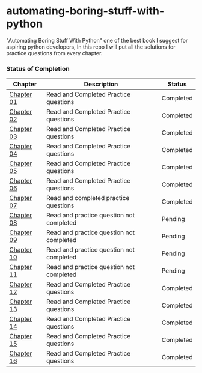 # automating-boring-stuff-with-python
"Automating Boring Stuff With Python" one of the best book I suggest for aspiring python developers, In this repo I will put all the solutions for practice questions from every chapter.

<h3>Status of Completion</h3>

| Chapter | Description | Status |
| --- | --- | --- |
| [Chapter 01](https://github.com/akhil-s-kumar/automating-boring-stuff-with-python/tree/main/chapter-01) | Read and Completed Practice questions | Completed |
| [Chapter 02](https://github.com/akhil-s-kumar/automating-boring-stuff-with-python/tree/main/chapter-02) | Read and Completed Practice questions | Completed |
| [Chapter 03](https://github.com/akhil-s-kumar/automating-boring-stuff-with-python/tree/main/chapter-03) | Read and Completed Practice questions | Completed |
| [Chapter 04](https://github.com/akhil-s-kumar/automating-boring-stuff-with-python/tree/main/chapter-04) | Read and Completed Practice questions | Completed |
| [Chapter 05](https://github.com/akhil-s-kumar/automating-boring-stuff-with-python/tree/main/chapter-05) | Read and Completed Practice questions | Completed |
| [Chapter 06](https://github.com/akhil-s-kumar/automating-boring-stuff-with-python/tree/main/chapter-06) | Read and Completed Practice questions | Completed |
| [Chapter 07](https://github.com/akhil-s-kumar/automating-boring-stuff-with-python/tree/main/chapter-07) | Read and completed practice questions | Completed |
| [Chapter 08](https://github.com/akhil-s-kumar/automating-boring-stuff-with-python/tree/main/chapter-08) | Read and practice question not completed | Pending |
| [Chapter 09](https://github.com/akhil-s-kumar/automating-boring-stuff-with-python/tree/main/chapter-09) | Read and practice question not completed | Pending |
| [Chapter 10](https://github.com/akhil-s-kumar/automating-boring-stuff-with-python/tree/main/chapter-10) | Read and practice question not completed | Pending |
| [Chapter 11](https://github.com/akhil-s-kumar/automating-boring-stuff-with-python/tree/main/chapter-11) | Read and practice question not completed | Pending |
| [Chapter 12](https://github.com/akhil-s-kumar/automating-boring-stuff-with-python/tree/main/chapter-12) | Read and Completed Practice questions | Completed |
| [Chapter 13](https://github.com/akhil-s-kumar/automating-boring-stuff-with-python/tree/main/chapter-13) | Read and Completed Practice questions | Completed |
| [Chapter 14](https://github.com/akhil-s-kumar/automating-boring-stuff-with-python/tree/main/chapter-14) | Read and Completed Practice questions | Completed |
| [Chapter 15](https://github.com/akhil-s-kumar/automating-boring-stuff-with-python/tree/main/chapter-15) | Read and Completed Practice questions | Completed |
| [Chapter 16](https://github.com/akhil-s-kumar/automating-boring-stuff-with-python/tree/main/chapter-16) | Read and Completed Practice questions | Completed |
